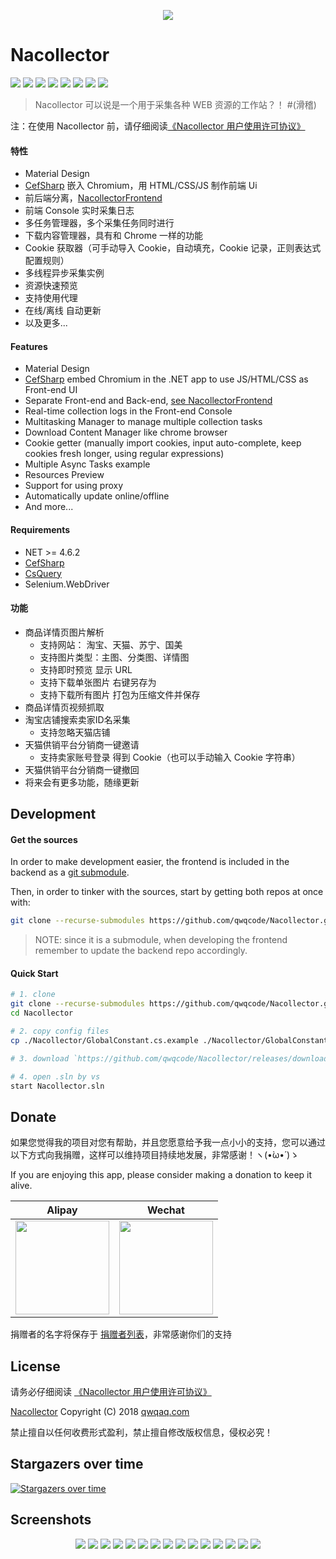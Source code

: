 <p align="center"><img src="./docs/NacollectorLogo_2.png"></p>

# Nacollector

[![](https://img.shields.io/github/release/qwqcode/Nacollector.svg?style=flat-square)](https://github.com/qwqcode/Nacollector/releases/latest) ![](https://img.shields.io/badge/NET-%3E%3D%204.6.2-green.svg?style=flat-square) [![](https://img.shields.io/github/downloads/qwqcode/Nacollector/total.svg?style=flat-square)](https://github.com/qwqcode/Nacollector/releases) [![](https://img.shields.io/github/last-commit/qwqcode/Nacollector.svg?style=flat-square)](https://github.com/qwqcode/Nacollector/commits) [![](https://img.shields.io/github/issues/qwqcode/Nacollector.svg?style=flat-square)](https://github.com/qwqcode/Nacollector/issues) [![](https://img.shields.io/github/issues-pr/qwqcode/Nacollector.svg?style=flat-square)](https://github.com/qwqcode/Nacollector/pulls) [![](https://img.shields.io/gitter/room/qwqcode/Nacollector.svg?style=flat-square)](https://gitter.im/Nacollector/community) [![](https://img.shields.io/badge/%24-donate-ff69b4.svg?style=flat-square)](https://github.com/qwqcode/donate-qwqaq)

> Nacollector 可以说是一个用于采集各种 WEB 资源的工作站？！ #(滑稽)

注：在使用 Nacollector 前，请仔细阅读[《Nacollector 用户使用许可协议》](./LICENSE)

#### 特性
- Material Design
- [CefSharp](https://github.com/cefsharp/CefSharp) 嵌入 Chromium，用 HTML/CSS/JS 制作前端 Ui
- 前后端分离，[NacollectorFrontend](https://github.com/qwqcode/NacollectorFrontend)
- 前端 Console 实时采集日志
- 多任务管理器，多个采集任务同时进行
- 下载内容管理器，具有和 Chrome 一样的功能
- Cookie 获取器（可手动导入 Cookie，自动填充，Cookie 记录，正则表达式配置规则）
- 多线程异步采集实例
- 资源快速预览
- 支持使用代理
- 在线/离线 自动更新
- 以及更多...

#### Features
- Material Design
- [CefSharp](https://github.com/cefsharp/CefSharp) embed Chromium in the .NET app to use JS/HTML/CSS as Front-end UI
- Separate Front-end and Back-end, [see NacollectorFrontend](https://github.com/qwqcode/NacollectorFrontend)
- Real-time collection logs in the Front-end Console
- Multitasking Manager to manage multiple collection tasks
- Download Content Manager like chrome browser
- Cookie getter (manually import cookies, input auto-complete, keep cookies fresh longer, using regular expressions)
- Multiple Async Tasks example
- Resources Preview
- Support for using proxy
- Automatically update online/offline
- And more...

#### Requirements
- NET >= 4.6.2
- [CefSharp](https://github.com/cefsharp/CefSharp)
- [CsQuery](https://github.com/jamietre/CsQuery)
- Selenium.WebDriver

#### 功能

- 商品详情页图片解析
  - 支持网站： 淘宝、天猫、苏宁、国美
  - 支持图片类型：主图、分类图、详情图
  - 支持即时预览 显示 URL
  - 支持下载单张图片 右键另存为
  - 支持下载所有图片 打包为压缩文件并保存
- 商品详情页视频抓取
- 淘宝店铺搜索卖家ID名采集
  - 支持忽略天猫店铺
- 天猫供销平台分销商一键邀请
  - 支持卖家账号登录 得到 Cookie（也可以手动输入 Cookie 字符串）
- 天猫供销平台分销商一键撤回
- 将来会有更多功能，随缘更新

## Development

#### Get the sources


In order to make development easier, the frontend is included in the backend as a [git submodule](https://git-scm.com/book/en/v2/Git-Tools-Submodules).

Then, in order to tinker with the sources, start by getting both repos at once with:

``` bash
git clone --recurse-submodules https://github.com/qwqcode/Nacollector.git
```

> NOTE: since it is a submodule, when developing the frontend remember to update the backend repo accordingly.

#### Quick Start

```bash
# 1. clone
git clone --recurse-submodules https://github.com/qwqcode/Nacollector.git
cd Nacollector

# 2. copy config files
cp ./Nacollector/GlobalConstant.cs.example ./Nacollector/GlobalConstant.cs

# 3. download `https://github.com/qwqcode/Nacollector/releases/download/1.3.0.0/CefSharp_v69.7z` to `./CefSharp/` and unpack

# 4. open .sln by vs
start Nacollector.sln
```

## Donate
如果您觉得我的项目对您有帮助，并且您愿意给予我一点小小的支持，您可以通过以下方式向我捐赠，这样可以维持项目持续地发展，非常感谢！ヽ(•̀ω•́ )ゝ

If you are enjoying this app, please consider making a donation to keep it alive.

| Alipay | Wechat | 
| :------: | :------: | 
| <img width="150" src="./docs/donate/alipay.png"> | <img width="150" src="./docs/donate/wechat.png"> | 

捐赠者的名字将保存于 [捐赠者列表](https://github.com/qwqcode/donate-qwqaq)，非常感谢你们的支持

## License

请务必仔细阅读 [《Nacollector 用户使用许可协议》](./LICENSE)

[Nacollector](https://github.com/qwqcode/Nacollector) Copyright (C) 2018 [qwqaq.com](https://qwqaq.com)

禁止擅自以任何收费形式盈利，禁止擅自修改版权信息，侵权必究！

## Stargazers over time

[![Stargazers over time](https://starchart.cc/qwqcode/Nacollector.svg)](https://starchart.cc/qwqcode/Nacollector)

## Screenshots
<p align="center">
<img src="./docs/screenshots/home.png">
<img src="./docs/screenshots/terminal.png">
<img src="./docs/screenshots/terminal1.png">
<img src="./docs/screenshots/terminal2.png">
<img src="./docs/screenshots/terminal3.png">
<img src="./docs/screenshots/terminal4.png">
<img src="./docs/screenshots/terminal5.png">
<img src="./docs/screenshots/terminal6.png">
<img src="./docs/screenshots/action.gif">
<img src="./docs/screenshots/cookie_getter.png">
<img src="./docs/screenshots/tasks.png">
<img src="./docs/screenshots/downloading.png">
<img src="./docs/screenshots/downloading1.png">
<img src="./docs/screenshots/settings.png">
<img src="./docs/screenshots/panel.gif">
</p>
